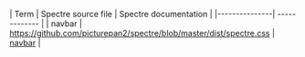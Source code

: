 
| Term          | Spectre source file | Spectre documentation |
|---------------| ------------- |
| navbar | https://github.com/picturepan2/spectre/blob/master/dist/spectre.css  | [navbar](https://picturepan2.github.io/spectre/layout.html#navbar) |
